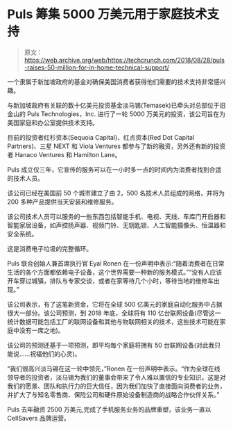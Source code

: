 # Puls 筹集 5000 万美元用于家庭技术支持

> 原文：<https://web.archive.org/web/https://techcrunch.com/2018/08/28/puls-raises-50-million-for-in-home-technical-support/>

一个隶属于新加坡政府的基金对确保美国消费者获得他们需要的技术支持非常感兴趣。

与新加坡政府有关联的数十亿美元投资基金淡马锡(Temasek)已牵头对总部位于旧金山的 Puls Technologies，Inc. 进行了一轮 5000 万美元的投资，该公司旨在为美国家庭和办公室提供技术支持。

目前的投资者红杉资本(Sequoia Capital)、红点资本(Red Dot Capital Partners)、三星 NEXT 和 Viola Ventures 都参与了新的融资，另外还有新的投资者 Hanaco Ventures 和 Hamilton Lane。

Puls 成立仅三年，它宣传的服务可以在一小时多一点的时间内为消费者找到合适的技术人员。

该公司已经在美国前 50 个城市建立了由 2，500 名技术人员组成的网络，并将为 200 多种产品提供当天安装和维修服务。

该公司技术人员可以服务的一些东西包括智能手机、电视、天线、车库门开启器和智能家居设备，如声控扬声器、视频门铃、无钥匙锁、人工智能摄像头、恒温器和安全系统。

这是消费电子垃圾的完整循环。

Puls 联合创始人兼首席执行官 Eyal Ronen 在一份声明中表示:“随着消费者在日常生活的各个方面都依赖电子设备，这个世界需要一种新的服务模式。”“没有人应该开车穿过城镇，排队与专家交谈，或者在家等待几个小时，等待当地的维修车出现。”

该公司表示，有了这笔新资金，它将在全球 500 亿美元的家庭自动化服务中占据很大一部分。该公司预测，到 2018 年底，全球将有 110 亿台联网设备(尽管这一统计数据可能包括工厂的联网设备和其他与物联网相关的技术，这些技术可能在家庭中没有一席之地)。

该公司的预测还基于一项预测，即平均每个家庭将拥有 50 台联网设备(对此我只能说……祝福他们的心灵)。

“我们很高兴淡马锡在这一轮中领先，”Ronen 在一份声明中表示。“作为全球在线领导者的投资者，淡马锡为我们的董事会带来了令人难以置信的专业知识。这是对我们的愿景、团队和执行力的巨大信任，因为我们加快了直接面向消费者的业务，并扩大了与知名零售商、保险公司和硬件原始设备制造商的战略合作伙伴关系。”

Puls 去年融资 2500 万美元,完成了手机服务业务的品牌重塑，该业务一直以 CellSavers 品牌运营。
